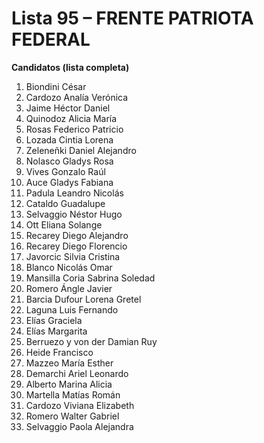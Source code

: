 # Lista 95 – FRENTE PATRIOTA FEDERAL

**Candidatos (lista completa)**

1. Biondini César  
2. Cardozo Analía Verónica  
3. Jaime Héctor Daniel  
4. Quinodoz Alicia María  
5. Rosas Federico Patricio  
6. Lozada Cintia Lorena  
7. Zeleneñki Daniel Alejandro  
8. Nolasco Gladys Rosa  
9. Vives Gonzalo Raúl  
10. Auce Gladys Fabiana  
11. Padula Leandro Nicolás  
12. Cataldo Guadalupe  
13. Selvaggio Néstor Hugo  
14. Ott Eliana Solange  
15. Recarey Diego Alejandro  
16. Recarey Diego Florencio  
17. Javorcic Silvia Cristina  
18. Blanco Nicolás Omar  
19. Mansilla Coria Sabrina Soledad  
20. Romero Ángle Javier  
21. Barcia Dufour Lorena Gretel  
22. Laguna Luis Fernando  
23. Elías Graciela  
24. Elías Margarita  
25. Berruezo y von der Damian Ruy  
26. Heide Francisco  
27. Mazzeo María Esther  
28. Demarchi Ariel Leonardo  
29. Alberto Marina Alicia  
30. Martella Matías Román  
31. Cardozo Viviana Elizabeth  
32. Romero Walter Gabriel  
33. Selvaggio Paola Alejandra  

